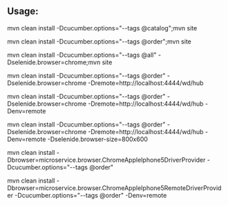 Usage:
-------
mvn clean install -Dcucumber.options="--tags @catalog";mvn site

mvn clean install -Dcucumber.options="--tags @order";mvn site

mvn clean install -Dcucumber.options="--tags @all" -Dselenide.browser=chrome;mvn site

mvn clean install -Dcucumber.options="--tags @order" -Dselenide.browser=chrome -Dremote=http://localhost:4444/wd/hub

mvn clean install -Dcucumber.options="--tags @order" -Dselenide.browser=chrome -Dremote=http://localhost:4444/wd/hub -Denv=remote

mvn clean install -Dcucumber.options="--tags @order" -Dselenide.browser=chrome -Dremote=http://localhost:4444/wd/hub -Denv=remote -Dselenide.browser-size=800x600

mvn clean install -Dbrowser=microservice.browser.ChromeAppleIphone5DriverProvider -Dcucumber.options="--tags @order"

mvn clean install -Dbrowser=microservice.browser.ChromeAppleIphone5RemoteDriverProvider -Dcucumber.options="--tags @order" -Denv=remote
